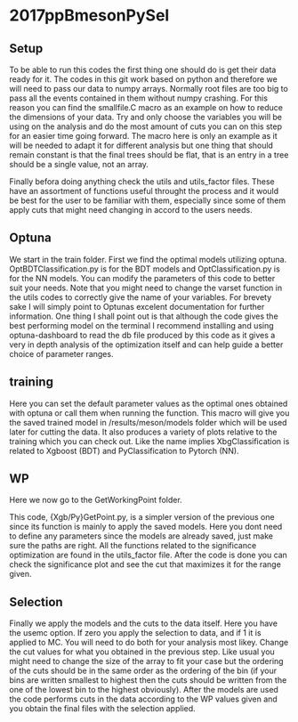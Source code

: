 # 2017ppBmesonPySel

## Setup

To be able to run this codes the first thing one should do is get their data ready for it. The codes in this git work based on python and therefore we will need to pass our data to numpy arrays. Normally root files are too big to pass all the events contained in them without numpy crashing. For this reason you can find the smallfile.C macro as an example on how to reduce the dimensions of your data. Try and only choose the variables you will be using on the analysis and do the most amount of cuts you can on this step for an easier time going forward. The macro here is only an example as it will be needed to adapt it for different analysis but one thing that should remain constant is that the final trees should be flat, that is an entry in a tree should be a single value, not an array.

Finally befora doing anything check the utils and utils_factor files. These have an assortment of functions useful throught the process and it would be best for the user to be familiar with them, especially since some of them apply cuts that might need changing in accord to the users needs.

## Optuna

We start in the train folder. First we find the optimal models utilizing optuna. OptBDTClassification.py is for the BDT models and OptClassification.py is for the NN models. You can modify the parameters of this code to better suit your needs. Note that you might need to change the varset function in the utils codes to correctly give the name of your variables. For brevety sake I will simply point to Optunas excelent documentation for further information. One thing I shall point out is that although the code gives the best performing model on the terminal I recommend installing and using optuna-dashboard to read the db file produced by this code as it gives a very in depth analysis of the optimization itself and can help guide a better choice of parameter ranges.

## training

Here you can set the default parameter values as the optimal ones obtained with optuna or call them when running the function. This macro will give you the saved trained model in /results/meson/models folder which will be used later for cutting the data. It also produces a variety of plots relative to the training which you can check out. Like the name implies XbgClassification is related to Xgboost (BDT) and PyClassification to Pytorch (NN).

## WP
Here we now go to the GetWorkingPoint folder.

This code, {Xgb/Py}GetPoint.py, is a simpler version of the previous one since its function is mainly to apply the saved models. Here you dont need to define any parameters since the models are already saved, just make sure the paths are right. All the functions related to the significance optimization are found in the utils_factor file. After the code is done you can check the significance plot and see the cut that maximizes it for the range given.

## Selection

Finally we apply the models and the cuts to the data itself. Here you have the usemc option. If zero you apply the selection to data, and if 1 it is applied to MC. You will need to do both for your analysis most likey. Change the cut values for what you obtained in the previous step. Like usual you might need to change the size of the array to fit your case but the ordering of the cuts should be in the same order as the ordering of the bin (if your bins are written smallest to highest then the cuts should be written from the one of the lowest bin to the highest obviously). After the models are used the code performs cuts in the data according to the WP values given and you obtain the final files with the selection applied.
